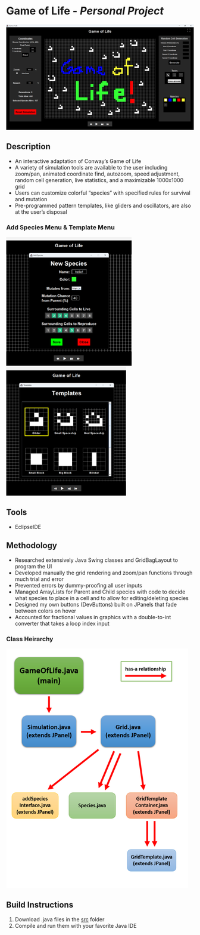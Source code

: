 # Game of Life - *Personal Project*
![game of life main image](https://github.com/ibyteibit/Game-of-Life/blob/main/pics/GameofLife.png)
## Description
- An interactive adaptation of Conway’s Game of Life
- A variety of simulation tools are available to the user including zoom/pan, animated coordinate find, autozoom, speed adjustment, random cell generation, live statistics, and a maximizable 1000x1000 grid
- Users can customize colorful “species” with specified rules for survival and mutation
- Pre-programmed pattern templates, like gliders and oscillators, are also at the user’s disposal
### Add Species Menu & Template Menu
![species image](https://github.com/ibyteibit/Game-of-Life/blob/main/pics/Species.png) ![template image](https://github.com/ibyteibit/Game-of-Life/blob/main/pics/Templates.png)

## Tools
- EclipseIDE
## Methodology
- Researched extensively Java Swing classes and GridBagLayout to program the UI
- Developed manually the grid rendering and zoom/pan functions through much trial and error
- Prevented errors by dummy-proofing all user inputs
- Managed ArrayLists for Parent and Child species with code to decide what species to place in a cell and to allow for editing/deleting species
- Designed my own buttons (DevButtons) built on JPanels that fade between colors on hover
- Accounted for fractional values in graphics with a double-to-int converter that takes a loop index input
### Class Heirarchy
![class heirarchy](https://github.com/ibyteibit/Game-of-Life/blob/main/pics/ClassHeirarchy.png)
## Build Instructions
1. Download .java files in the [src](https://github.com/ibyteibit/Game-of-Life/tree/main/src) folder
2. Compile and run them with your favorite Java IDE
